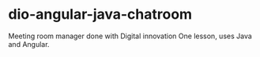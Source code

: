 # dio-angular-java-chatroom

Meeting room manager done with Digital innovation One lesson, uses Java and Angular.